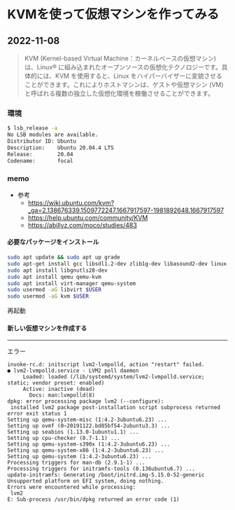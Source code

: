 # KVMを使って仮想マシンを作ってみる

## 2022-11-08
>KVM (Kernel-based Virtual Machine：カーネルベースの仮想マシン) は、Linux® に組み込まれたオープンソースの仮想化テクノロジーです。具体的には、KVM を使用すると、Linux をハイパーバイザーに変貌させることができます。これによりホストマシンは、ゲストや仮想マシン (VM) と呼ばれる複数の独立した仮想化環境を稼働させることができます。

### 環境

```sh
$ lsb_release -a
No LSB modules are available.
Distributor ID: Ubuntu
Description:    Ubuntu 20.04.4 LTS
Release:        20.04
Codename:       focal
```

### memo
- 参考
    - https://wiki.ubuntu.com/kvm?_ga=2.138676339.1509772247.1667917597-1981892648.1667917597
    - https://help.ubuntu.com/community/KVM
    - https://abillyz.com/moco/studies/483

#### 必要なパッケージをインストール

```sh
sudo apt update && sudo apt up grade
sudo apt-get install gcc libsdl1.2-dev zlib1g-dev libasound2-dev linux-kernel-headers pkg-config libpci-dev
sudo apt install libgnutls28-dev
sudo apt install qemu qemu-kvm
sudo apt install virt-manager qemu-system
sudo usermod -aG libvirt $USER
sudo usermod -aG kvm $USER
```

再起動

#### 新しい仮想マシンを作成する

---

エラー
```
invoke-rc.d: initscript lvm2-lvmpolld, action "restart" failed.
● lvm2-lvmpolld.service - LVM2 poll daemon
     Loaded: loaded (/lib/systemd/system/lvm2-lvmpolld.service; static; vendor preset: enabled)
     Active: inactive (dead)
       Docs: man:lvmpolld(8)
dpkg: error processing package lvm2 (--configure):
 installed lvm2 package post-installation script subprocess returned error exit status 1
Setting up qemu-system-misc (1:4.2-3ubuntu6.23) ...
Setting up ovmf (0~20191122.bd85bf54-2ubuntu3.3) ...
Setting up seabios (1.13.0-1ubuntu1.1) ...
Setting up cpu-checker (0.7-1.1) ...
Setting up qemu-system-s390x (1:4.2-3ubuntu6.23) ...
Setting up qemu-system-x86 (1:4.2-3ubuntu6.23) ...
Setting up qemu-system (1:4.2-3ubuntu6.23) ...
Processing triggers for man-db (2.9.1-1) ...
Processing triggers for initramfs-tools (0.136ubuntu6.7) ...
update-initramfs: Generating /boot/initrd.img-5.15.0-52-generic
Unsupported platform on EFI system, doing nothing.
Errors were encountered while processing:
 lvm2
E: Sub-process /usr/bin/dpkg returned an error code (1)
```



